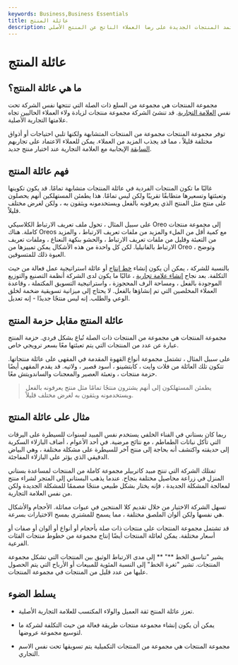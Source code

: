 ```yaml
---
keywords: Business,Business Essentials
title: عائلة المنتج
description: مجموعة المنتجات هي مجموعة من السلع ذات الصلة التي تنتجها نفس الشركة تحت نفس العلامة التجارية. تعتمد المنتجات الجديدة على رضا العملاء الناتج عن المنتج الأصلي.
---
```


# عائلة المنتج
## ما هي عائلة المنتج؟

مجموعة المنتجات هي مجموعة من السلع ذات الصلة التي تنتجها نفس الشركة تحت نفس [العلامة التجارية](/brand). قد تنشئ الشركة مجموعة منتجات لزيادة ولاء العملاء الحاليين تجاه علامتها التجارية الأصلية.

توفر مجموعة المنتجات مجموعة من المنتجات المتشابهة ولكنها تلبي احتياجات أو أذواق مختلفة قليلاً ، مما قد يجذب المزيد من العملاء. يمكن للعملاء الاعتماد على تجاربهم [السابقة](/brand-recognition) الإيجابية مع العلامة التجارية عند اختيار منتج جديد.

## فهم عائلة المنتج

غالبًا ما تكون المنتجات الفردية في عائلة المنتجات متشابهة تمامًا. قد يكون تكوينها وتعبئتها وتسعيرها متطابقًا تقريبًا ولكن ليس تمامًا. هذا يطمئن المستهلكين أنهم يحصلون على منتج مثل المنتج الذي يعرفونه بالفعل ويستخدمونه ويثقون به ، ولكن لغرض مختلف قليلاً.

على سبيل المثال ، تحول ملف تعريف الارتباط الكلاسيكي Oreo إلى مجموعة منتجات كاملة. هناك Oreos مع كمية أقل من الملء والمزيد من ملفات تعريف الارتباط ، والمزيد من التعبئة وقليل من ملفات تعريف الارتباط ، والحشو بنكهة النعناع ، وملفات تعريف الارتباط بالفانيليا. لكن كل واحدة من هذه الأشكال يمكن تمييزها من Oreo ، وتوضح العبوة ذلك للمتسوقين.

بالنسبة للشركة ، يمكن أن يكون إنشاء [خط إنتاج](/product-line) أو عائلة استراتيجية عمل فعالة من حيث التكلفة. بعد نجاح [إنشاء علامة تجارية](/brand-management) ، غالبًا ما يكون لدى الشركة أنظمة التصنيع والتوزيع الموجودة بالفعل ، ومساحة الرف المحجوزة ، واستراتيجية التسويق المكتملة ، وقاعدة العملاء المخلصين التي تم إنشاؤها بالفعل. لا يحتاج إلى ميزانية تسويقية ضخمة لخلق الوعي والطلب. إنه ليس منتجًا جديدًا - إنه تعديل.

## عائلة المنتج مقابل حزمة المنتج

مجموعة المنتجات هي مجموعة من المنتجات ذات الصلة تُباع بشكل فردي. حزمة المنتج عبارة عن عدد من المنتجات التي يتم تعبئتها معًا بسعر ترويجي خاص.

على سبيل المثال ، تشتمل مجموعة أنواع القهوة المقدمة في المقهى على عائلة منتجاتها. تتكون تلك العائلة من فلات وايت ، كابتشينو ، أسود قصير ، ولاتيه. قد يقدم المقهى أيضًا حزمة منتجات ، وتعبئة العصير والمعجنات والساندويتش معًا.

> يطمئن المستهلكون إلى أنهم يشترون منتجًا تمامًا مثل منتج يعرفونه بالفعل ويستخدمونه ويثقون به لغرض مختلف قليلاً.

>

## مثال على عائلة المنتج

ربما كان بستاني في الفناء الخلفي يستخدم نفس المبيد لسنوات للسيطرة على اليرقات التي تأكل نباتات الطماطم ، مع نتائج مرضية. في أحد الأعوام ، أضاف البازلاء السكرية إلى حديقته واكتشف أنه بحاجة إلى منتج آخر للسيطرة على مشكلة مختلفة ، وهي البياض الدقيقي الذي يؤثر على البازلاء المفاجئة.

تمتلك الشركة التي تنتج مبيد كاتربيلر مجموعة كاملة من المنتجات لمساعدة بستاني المنزل في زراعة محاصيل مختلفة بنجاح. عندما يذهب البستاني إلى المتجر لشراء منتج لمعالجة المشكلة الجديدة ، فإنه يختار بشكل طبيعي منتجًا مصممًا للمشكلة الجديدة ولكن من نفس العلامة التجارية.

تسهل الشركة الاختيار من خلال تقديم كلا المنتجين في عبوات مماثلة. الأحجام والأشكال هي نفسها ولكن ألوان الملصق مختلفة ، مما يسمح للمشتري بمسح الاختيارات بسرعة.

قد تشتمل مجموعة المنتجات على منتجات ذات صلة بأحجام أو أنواع أو ألوان أو صفات أو أسعار مختلفة. يمكن لعائلة المنتجات أيضًا إنتاج مجموعة من خطوط منتجات الفئات الفرعية.

يشير "تناسق الخط **" ** إلى مدى الارتباط الوثيق بين المنتجات التي تشكل مجموعة المنتجات. تشير "ثغرة الخط" إلى النسبة المئوية للمبيعات أو الأرباح التي يتم الحصول عليها من عدد قليل من المنتجات في مجموعة المنتجات.

## يسلط الضوء

- تعزز عائلة المنتج ثقة العميل والولاء المكتسب للعلامة التجارية الأصلية.

- يمكن أن يكون إنشاء مجموعة منتجات طريقة فعالة من حيث التكلفة لشركة ما لتوسيع مجموعة عروضها.

- مجموعة المنتجات هي مجموعة من المنتجات التكميلية يتم تسويقها تحت نفس الاسم التجاري.

